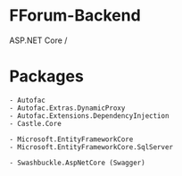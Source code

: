 # FForum-Backend
ASP.NET Core /

# Packages
```
- Autofac
- Autofac.Extras.DynamicProxy
- Autofac.Extensions.DependencyInjection
- Castle.Core

- Microsoft.EntityFrameworkCore
- Microsoft.EntityFrameworkCore.SqlServer

- Swashbuckle.AspNetCore (Swagger)
```

